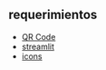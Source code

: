## requerimientos

<ul>
	<li><a href="https://pypi.org/project/qrcode/">QR Code</a></li>
	<li><a href="https://pypi.org/project/streamlit/">streamlit</a></li>
	<li><a href="https://www.piliapp.com/facebook-symbols/">icons</a></li>
</ul>